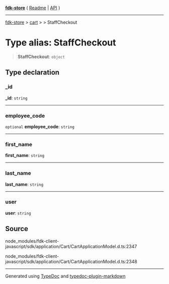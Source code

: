[**fdk-store**](../../../README.md) ( [Readme](../../../README.md) \| [API](../../../API.md) )

---

[fdk-store](../../../API.md) > [cart](../../README.md) > [<internal>](../README.md) > StaffCheckout

# Type alias: StaffCheckout

> **StaffCheckout**: `object`

## Type declaration

### \_id

**\_id**: `string`

---

### employee_code

`optional` **employee_code**: `string`

---

### first_name

**first_name**: `string`

---

### last_name

**last_name**: `string`

---

### user

**user**: `string`

## Source

node_modules/fdk-client-javascript/sdk/application/Cart/CartApplicationModel.d.ts:2347

node_modules/fdk-client-javascript/sdk/application/Cart/CartApplicationModel.d.ts:2348

---

Generated using [TypeDoc](https://typedoc.org/) and [typedoc-plugin-markdown](https://www.npmjs.com/package/typedoc-plugin-markdown)
